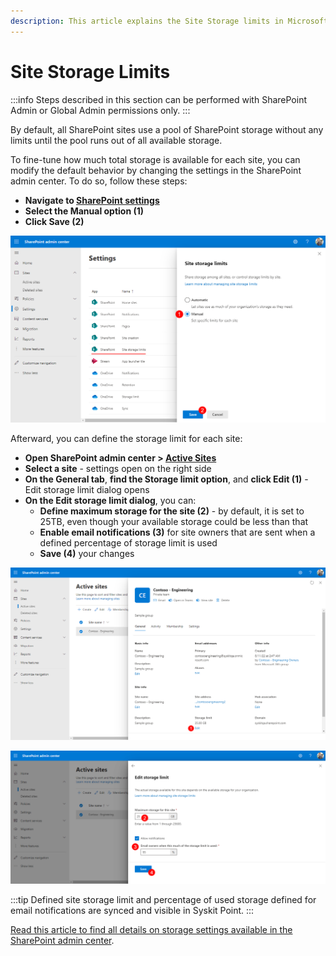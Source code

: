 ```yaml
---
description: This article explains the Site Storage limits in Microsoft 365.
---
```


# Site Storage Limits

:::info
Steps described in this section can be performed with SharePoint Admin or Global Admin permissions only.
:::

By default, all SharePoint sites use a pool of SharePoint storage without any limits until the pool runs out of all available storage. 

To fine-tune how much total storage is available for each site, you can modify the default behavior by changing the settings in the SharePoint admin center.
To do so, follow these steps: 
* **Navigate to [SharePoint settings](https://go.microsoft.com/fwlink/?linkid=2185220)**
* **Select the Manual option (1)**
* **Click Save (2)**

![Site storage limits settings](../../static/img/optimize-storage-site-storage-limits.png)

Afterward, you can define the storage limit for each site:
* **Open SharePoint admin center > [Active Sites](https://go.microsoft.com/fwlink/?linkid=2185220)**
* **Select a site** - settings open on the right side
* **On the General tab**, **find the Storage limit option**, and **click Edit (1)** - Edit storage limit dialog opens
* **On the Edit storage limit dialog**, you can:
    * **Define maximum storage for the site (2)** - by default, it is set to 25TB, even though your available storage could be less than that
    * **Enable email notifications (3)** for site owners that are sent when a defined percentage of storage limit is used
    * **Save (4)** your changes

![Site settings](../../static/img/optimize-storage-site-settings.png)

![Edit site storage limit](../../static/img/optimize-storage-edit-site-storage-limit.png)

:::tip
Defined site storage limit and percentage of used storage defined for email notifications are synced and visible in Syskit Point.
:::

[Read this article to find all details on storage settings available in the SharePoint admin center](https://learn.microsoft.com/en-us/sharepoint/manage-site-collection-storage-limits). 